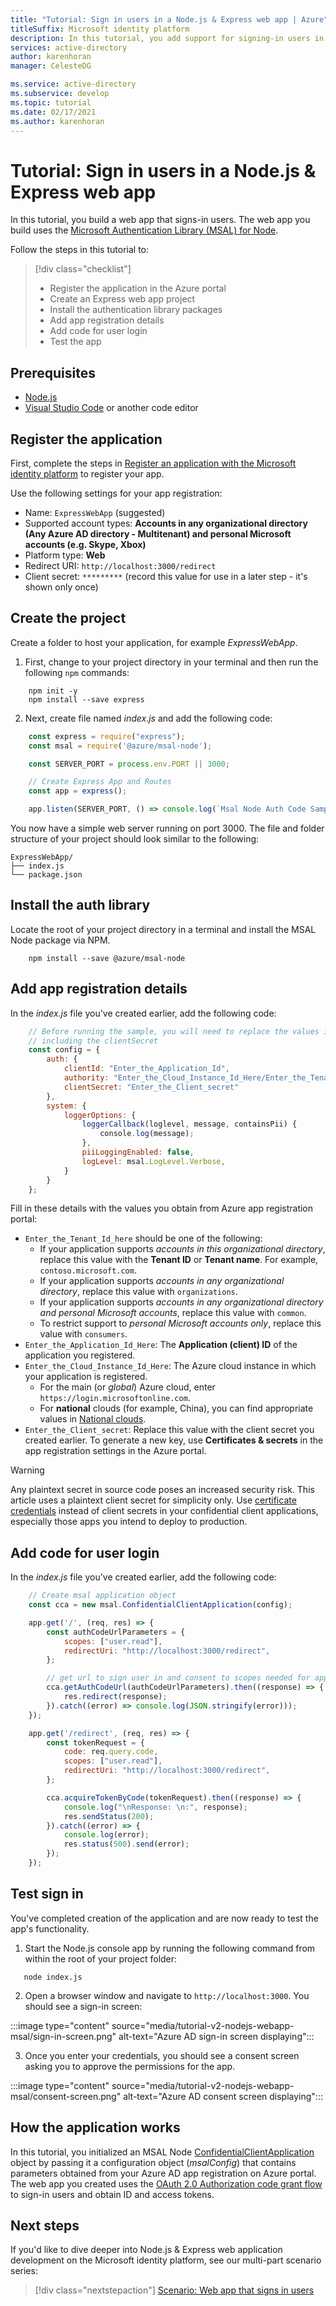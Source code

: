 ```yaml
---
title: "Tutorial: Sign in users in a Node.js & Express web app | Azure"
titleSuffix: Microsoft identity platform
description: In this tutorial, you add support for signing-in users in a web app.
services: active-directory
author: karenhoran
manager: CelesteDG

ms.service: active-directory
ms.subservice: develop
ms.topic: tutorial
ms.date: 02/17/2021
ms.author: karenhoran
---
```


# Tutorial: Sign in users in a Node.js & Express web app

In this tutorial, you build a web app that signs-in users. The web app you build uses the [Microsoft Authentication Library (MSAL) for Node](https://github.com/AzureAD/microsoft-authentication-library-for-js/tree/dev/lib/msal-node).

Follow the steps in this tutorial to:

> [!div class="checklist"]
> - Register the application in the Azure portal
> - Create an Express web app project
> - Install the authentication library packages
> - Add app registration details
> - Add code for user login
> - Test the app

## Prerequisites

- [Node.js](https://nodejs.org/en/download/)
- [Visual Studio Code](https://code.visualstudio.com/download) or another code editor

## Register the application

First, complete the steps in [Register an application with the Microsoft identity platform](quickstart-register-app.md) to register your app.

Use the following settings for your app registration:

- Name: `ExpressWebApp` (suggested)
- Supported account types: **Accounts in any organizational directory (Any Azure AD directory - Multitenant) and personal Microsoft accounts (e.g. Skype, Xbox)**
- Platform type: **Web**
- Redirect URI: `http://localhost:3000/redirect`
- Client secret: `*********` (record this value for use in a later step - it's shown only once)

## Create the project

Create a folder to host your application, for example *ExpressWebApp*.

1. First, change to your project directory in your terminal and then run the following `npm` commands:

```console
    npm init -y
    npm install --save express
```

2. Next, create file named *index.js* and add the following code:

```JavaScript
    const express = require("express");
    const msal = require('@azure/msal-node');

    const SERVER_PORT = process.env.PORT || 3000;

    // Create Express App and Routes
    const app = express();

    app.listen(SERVER_PORT, () => console.log(`Msal Node Auth Code Sample app listening on port ${SERVER_PORT}!`))
```

You now have a simple web server running on port 3000. The file and folder structure of your project should look similar to the following:

```
ExpressWebApp/
├── index.js
└── package.json
```

## Install the auth library

Locate the root of your project directory in a terminal and install the MSAL Node package via NPM.

```console
    npm install --save @azure/msal-node
```

## Add app registration details

In the *index.js* file you've created earlier, add the following code:

```JavaScript
    // Before running the sample, you will need to replace the values in the config,
    // including the clientSecret
    const config = {
        auth: {
            clientId: "Enter_the_Application_Id",
            authority: "Enter_the_Cloud_Instance_Id_Here/Enter_the_Tenant_Id_here",
            clientSecret: "Enter_the_Client_secret"
        },
        system: {
            loggerOptions: {
                loggerCallback(loglevel, message, containsPii) {
                    console.log(message);
                },
                piiLoggingEnabled: false,
                logLevel: msal.LogLevel.Verbose,
            }
        }
    };
```

Fill in these details with the values you obtain from Azure app registration portal:

- `Enter_the_Tenant_Id_here` should be one of the following:
  - If your application supports *accounts in this organizational directory*, replace this value with the **Tenant ID** or **Tenant name**. For example, `contoso.microsoft.com`.
  - If your application supports *accounts in any organizational directory*, replace this value with `organizations`.
  - If your application supports *accounts in any organizational directory and personal Microsoft accounts*, replace this value with `common`.
  - To restrict support to *personal Microsoft accounts only*, replace this value with `consumers`.
- `Enter_the_Application_Id_Here`: The **Application (client) ID** of the application you registered.
- `Enter_the_Cloud_Instance_Id_Here`: The Azure cloud instance in which your application is registered.
  - For the main (or *global*) Azure cloud, enter `https://login.microsoftonline.com`.
  - For **national** clouds (for example, China), you can find appropriate values in [National clouds](authentication-national-cloud.md).
- `Enter_the_Client_secret`: Replace this value with the client secret you created earlier. To generate a new key, use **Certificates & secrets** in the app registration settings in the Azure portal.

> [!WARNING]
> Any plaintext secret in source code poses an increased security risk. This article uses a plaintext client secret for simplicity only. Use [certificate credentials](active-directory-certificate-credentials.md) instead of client secrets in your confidential client applications, especially those apps you intend to deploy to production.

## Add code for user login

In the *index.js* file you've created earlier, add the following code:

```JavaScript
    // Create msal application object
    const cca = new msal.ConfidentialClientApplication(config);

    app.get('/', (req, res) => {
        const authCodeUrlParameters = {
            scopes: ["user.read"],
            redirectUri: "http://localhost:3000/redirect",
        };

        // get url to sign user in and consent to scopes needed for application
        cca.getAuthCodeUrl(authCodeUrlParameters).then((response) => {
            res.redirect(response);
        }).catch((error) => console.log(JSON.stringify(error)));
    });

    app.get('/redirect', (req, res) => {
        const tokenRequest = {
            code: req.query.code,
            scopes: ["user.read"],
            redirectUri: "http://localhost:3000/redirect",
        };

        cca.acquireTokenByCode(tokenRequest).then((response) => {
            console.log("\nResponse: \n:", response);
            res.sendStatus(200);
        }).catch((error) => {
            console.log(error);
            res.status(500).send(error);
        });
    });
```

## Test sign in

You've completed creation of the application and are now ready to test the app's functionality.

1. Start the Node.js console app by running the following command from within the root of your project folder:

```console
   node index.js
```

2. Open a browser window and navigate to `http://localhost:3000`. You should see a sign-in screen:

:::image type="content" source="media/tutorial-v2-nodejs-webapp-msal/sign-in-screen.png" alt-text="Azure AD sign-in screen displaying":::

3. Once you enter your credentials, you should see a consent screen asking you to approve the permissions for the app.

:::image type="content" source="media/tutorial-v2-nodejs-webapp-msal/consent-screen.png" alt-text="Azure AD consent screen displaying":::

## How the application works

In this tutorial, you initialized an MSAL Node [ConfidentialClientApplication](https://github.com/AzureAD/microsoft-authentication-library-for-js/blob/dev/lib/msal-node/docs/initialize-confidential-client-application.md) object by passing it a configuration object (*msalConfig*) that contains parameters obtained from your Azure AD app registration on Azure portal. The web app you created uses the [OAuth 2.0 Authorization code grant flow](./v2-oauth2-auth-code-flow.md) to sign-in users and obtain ID and access tokens.

## Next steps

If you'd like to dive deeper into Node.js & Express web application development on the Microsoft identity platform, see our multi-part scenario series:

> [!div class="nextstepaction"]
> [Scenario: Web app that signs in users](scenario-web-app-sign-user-overview.md)
